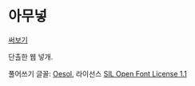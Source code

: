 # 아무넣
[써보기](https://phost.gitlab.io/wt/am)

단촐한 웹 넣개.

풀어쓰기 글꼴: [Oesol](https://github.com/Tzetachi/Oesol-Serif-deprecated), 라이선스 [SIL Open Font License 1.1](https://github.com/Tzetachi/Oesol-Serif-deprecated/blob/master/LICENSE)

